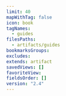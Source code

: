 ```yaml
---
limit: 40
mapWithTag: false
icon: book
tagNames:
  - guides
filesPaths:
  - artifacts/guides
bookmarksGroups: 
excludes: 
extends: artifact
savedViews: []
favoriteView: 
fieldsOrder: []
version: "2.4"
---
```

